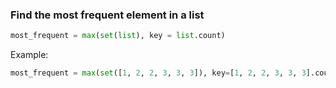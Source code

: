 ### Find the most frequent element in a list
```Python
most_frequent = max(set(list), key = list.count)
```

Example:
```Python
most_frequent = max(set([1, 2, 2, 3, 3, 3]), key=[1, 2, 2, 3, 3, 3].count)
```
